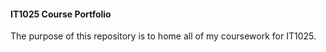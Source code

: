 #### IT1025 Course Portfolio

The purpose of this repository is to home all of my coursework for IT1025.
